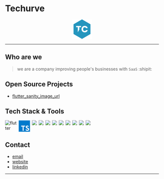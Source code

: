 # Techurve

<p align="center">
<img src="/profile/Profile_TC.png" style="height: 64px" />
</p>

---

## Who are we

> we are a company improving people's businesses with `SaaS` :shipit:

## Open Source Projects

- [flutter_sanity_image_url](https://github.com/techurve/flutter_sanity_image_url)

## Tech Stack & Tools

<p style="display: flex; gap: 6px;">
<img src="https://cdn.jsdelivr.net/gh/devicons/devicon/icons/flutter/flutter-original.svg" alt="flutter" width="38" height="38"/>
<img src="https://raw.githubusercontent.com/devicons/devicon/master/icons/typescript/typescript-original.svg" alt="typescript" width="38" height="38"/>
<img src="https://cdn.jsdelivr.net/gh/devicons/devicon/icons/apple/apple-original.svg" height="38" />
<img src="https://cdn.jsdelivr.net/gh/devicons/devicon/icons/bash/bash-original.svg" height="38" />
<img src="https://cdn.jsdelivr.net/gh/devicons/devicon/icons/dart/dart-original.svg" height="38"/>
<img src="https://cdn.jsdelivr.net/gh/devicons/devicon/icons/graphql/graphql-plain.svg" height="38" />
<img src="https://cdn.jsdelivr.net/gh/devicons/devicon/icons/nestjs/nestjs-plain.svg" height="38" />
<img src="https://cdn.jsdelivr.net/gh/devicons/devicon/icons/nginx/nginx-original.svg" height="38" />
<img src="https://cdn.jsdelivr.net/gh/devicons/devicon/icons/nuxtjs/nuxtjs-original.svg" height="38" />
<img src="https://cdn.jsdelivr.net/gh/devicons/devicon/icons/postgresql/postgresql-original.svg" height="38" />
<img src="https://cdn.jsdelivr.net/gh/devicons/devicon/icons/vscode/vscode-original.svg" height="38" />
</p>

## Contact

- [email](mailto:contact@techurve.nl)
- [website](https://techurve.nl)
- [linkedin](https://linkdin.com/techurv3)

---
